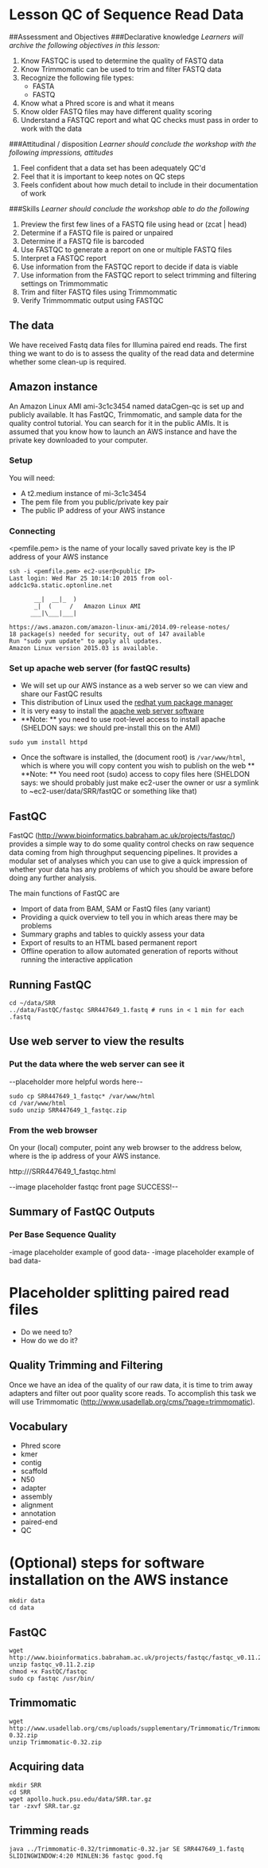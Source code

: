 # Lesson QC of Sequence Read Data

##Assessment and Objectives
###Declarative knowledge
*Learners will archive the following objectives in this lesson:*<br>
1. Know FASTQC is used to determine the quality of FASTQ data <br>
2. Know Trimmomatic can be used to trim and filter FASTQ data<br>
3. Recognize the following file types:<br>
    - FASTA<br>
    - FASTQ<br>
4. Know what a Phred score is and what it means<br>
5. Know older FASTQ files may have different quality scoring<br>
6. Understand a FASTQC report and what QC checks must pass in order to work with the data<br>

###Attitudinal / disposition
*Learner should conclude the workshop with the following impressions, attitudes*<br>
1. Feel confident that a data set has been adequately  QC'd<br>
2. Feel that it is important to keep notes on QC steps<br>
3.  Feels confident about how much detail to include in their documentation of work<br>

###Skills
*Learner should conclude the workshop able to do the following*<br>
1. Preview the first few lines of a FASTQ file using head or (zcat | head)<br>
2. Determine if a FASTQ file is paired or unpaired<br>
3. Determine if a FASTQ file is barcoded<br>
4. Use FASTQC to generate a report on one or multiple FASTQ files<br>
5. Interpret a FASTQC report<br>
6. Use information from the FASTQC report to decide if data is viable<br>
7. Use information from the FASTQC report to select trimming and filtering settings on Trimmommatic <br>
8. Trim and filter FASTQ files using Trimmommatic <br>
9. Verify Trimmommatic output using FASTQC<br>


## The data
We have received Fastq data files for Illumina paired end reads.  The first thing we want to do is to assess the quality of the read data and determine whether some clean-up is required.

## Amazon instance 
An Amazon Linux AMI ami-3c1c3454 named dataCgen-qc is set up and publicly available. It has FastQC, Trimmomatic, and sample data for the quality control tutorial. You can search for it in the public AMIs.  It is assumed that you know how to launch an AWS instance and have the private key downloaded to your computer.

### Setup
You will need:
* A t2.medium instance of mi-3c1c3454
* The pem file from you public/private key pair
* The public IP address of your AWS instance

### Connecting
<pemfile.pem> is the name of your locally saved private key
<public IP> is the IP address of your AWS instance
```
ssh -i <pemfile.pem> ec2-user@<public IP>
Last login: Wed Mar 25 10:14:10 2015 from ool-addc1c9a.static.optonline.net

       __|  __|_  )
       _|  (     /   Amazon Linux AMI
      ___|\___|___|

https://aws.amazon.com/amazon-linux-ami/2014.09-release-notes/
18 package(s) needed for security, out of 147 available
Run "sudo yum update" to apply all updates.
Amazon Linux version 2015.03 is available.
```

### Set up apache web server (for fastQC results)
* We will set up our AWS instance as a web server so we can view and share our FastQC results
* This distribution of Linux used the [redhat yum package manager](https://access.redhat.com/solutions/9934)
* It is very easy to install the [apache web server software](http://httpd.apache.org/)
* **Note: ** you need to use root-level access to install apache (SHELDON says: we should pre-install this on the AMI)

`sudo yum install httpd`

* Once the software is installed, the (document root) is `/var/www/html`, which is where you will copy content you wish to publish on the web
** **Note: ** You need root (sudo) access to copy files here (SHELDON says: we should probably just make ec2-user the owner or usr a symlink to ~ec2-user/data/SRR/fastQC or something like that)

## FastQC
FastQC (http://www.bioinformatics.babraham.ac.uk/projects/fastqc/) provides a simple way to do some quality control checks on raw sequence data coming from high throughput sequencing pipelines. It provides a modular set of analyses which you can use to give a quick impression of whether your data has any problems of which you should be aware before doing any further analysis.

The main functions of FastQC are
* Import of data from BAM, SAM or FastQ files (any variant)
* Providing a quick overview to tell you in which areas there may be problems
* Summary graphs and tables to quickly assess your data
* Export of results to an HTML based permanent report
* Offline operation to allow automated generation of reports without running the interactive application

## Running FastQC
```
cd ~/data/SRR
../data/FastQC/fastqc SRR447649_1.fastq # runs in < 1 min for each .fastq
```

## Use web server to view the results
### Put the data where the web server can see it
--placeholder more helpful words here--
```
sudo cp SRR447649_1_fastqc* /var/www/html
cd /var/www/html
sudo unzip SRR447649_1_fastqc.zip
```

### From the web browser
On your (local) computer, point any web browser to the address below,
where <public IP> is the ip address of your AWS instance.

http://<public IP>/SRR447649_1_fastqc.html

--image placeholder fastqc front page SUCCESS!--
    
## Summary of FastQC Outputs
### Per Base Sequence Quality

-image placeholder example of good data-
-image placeholder example of bad data-


# Placeholder splitting paired read files
* Do we need to?
* How do we do it?


## Quality Trimming and Filtering
Once we have an idea of the quality of our raw data, it is time to trim away adapters and filter out poor quality score reads.  To accomplish this task we will use Trimmomatic (http://www.usadellab.org/cms/?page=trimmomatic). 

## Vocabulary
* Phred score
* kmer
* contig
* scaffold
* N50
* adapter
* assembly
* alignment
* annotation
* paired-end
* QC



# (Optional) steps for software installation on the AWS instance
```
mkdir data
cd data
```

## FastQC
```
wget http://www.bioinformatics.babraham.ac.uk/projects/fastqc/fastqc_v0.11.2.zip
unzip fastqc_v0.11.2.zip
chmod +x FastQC/fastqc
sudo cp fastqc /usr/bin/
```
## Trimmomatic
    wget http://www.usadellab.org/cms/uploads/supplementary/Trimmomatic/Trimmomatic-0.32.zip
    unzip Trimmomatic-0.32.zip
    
## Acquiring data
    mkdir SRR
    cd SRR
    wget apollo.huck.psu.edu/data/SRR.tar.gz
    tar -zxvf SRR.tar.gz
    
## Trimming reads
    java ../Trimmomatic-0.32/trimmomatic-0.32.jar SE SRR447649_1.fastq SLIDINGWINDOW:4:20 MINLEN:36 fastqc good.fq







